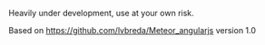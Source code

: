 Heavily under development, use at your own risk.

Based on https://github.com/lvbreda/Meteor_angularjs version 1.0